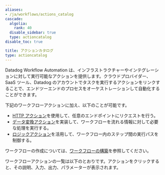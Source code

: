 ```yaml
---
aliases:
- /ja/workflows/actions_catalog
cascade:
  algolia:
    rank: 40
  disable_sidebar: true
  type: actioncatalog
disable_toc: true

title: アクションカタログ
type: actioncatalog
---
```


Datadog Workflow Automation は、インフラストラクチャーやインテグレーションに対して実行可能なアクションを提供します。クラウドプロバイダー、SaaS ツール、Datadog のアカウントでタスクを実行するアクションをリンクすることで、エンドツーエンドのプロセスをオーケストレーションして自動化することができます。

下記のワークフローアクションに加え、以下のことが可能です。
- [HTTP アクション][1]を使用して、任意のエンドポイントにリクエストを行う。
- [データ変換アクション][2]を実装して、ワークフローを流れる情報に対して必要な処理を実行する。
- [ロジックアクション][3]を活用して、ワークフロー内のステップ間の実行パスを制御する。

ワークフローの作成については、[ワークフローの構築][4]を参照してください。

ワークフローアクションの一覧は以下のとおりです。アクションをクリックすると、その説明、入力、出力、パラメーターが表示されます。

[1]: /ja/service_management/workflows/actions_catalog/generic_actions/#http
[2]: /ja/service_management/workflows/actions_catalog/generic_actions/#data-transformation
[3]: /ja/service_management/workflows/actions_catalog/logic_actions/
[4]: /ja/service_management/workflows/build/
